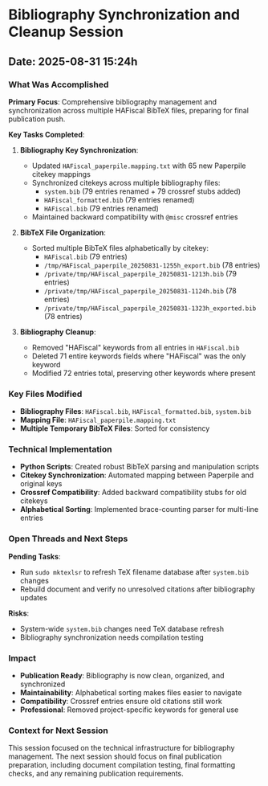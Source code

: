 # Bibliography Synchronization and Cleanup Session
## Date: 2025-08-31 15:24h

### What Was Accomplished

**Primary Focus**: Comprehensive bibliography management and synchronization across multiple HAFiscal BibTeX files, preparing for final publication push.

**Key Tasks Completed**:

1. **Bibliography Key Synchronization**:
   - Updated `HAFiscal_paperpile.mapping.txt` with 65 new Paperpile citekey mappings
   - Synchronized citekeys across multiple bibliography files:
     - `system.bib` (79 entries renamed + 79 crossref stubs added)
     - `HAFiscal_formatted.bib` (79 entries renamed)
     - `HAFiscal.bib` (79 entries renamed)
   - Maintained backward compatibility with `@misc` crossref entries

2. **BibTeX File Organization**:
   - Sorted multiple BibTeX files alphabetically by citekey:
     - `HAFiscal.bib` (79 entries)
     - `/tmp/HAFiscal_paperpile_20250831-1255h_export.bib` (78 entries)
     - `/private/tmp/HAFiscal_paperpile_20250831-1213h.bib` (79 entries)
     - `/private/tmp/HAFiscal_paperpile_20250831-1124h.bib` (78 entries)
     - `/private/tmp/HAFiscal_paperpile_20250831-1323h_exported.bib` (78 entries)

3. **Bibliography Cleanup**:
   - Removed "HAFiscal" keywords from all entries in `HAFiscal.bib`
   - Deleted 71 entire keywords fields where "HAFiscal" was the only keyword
   - Modified 72 entries total, preserving other keywords where present

### Key Files Modified

- **Bibliography Files**: `HAFiscal.bib`, `HAFiscal_formatted.bib`, `system.bib`
- **Mapping File**: `HAFiscal_paperpile.mapping.txt`
- **Multiple Temporary BibTeX Files**: Sorted for consistency

### Technical Implementation

- **Python Scripts**: Created robust BibTeX parsing and manipulation scripts
- **Citekey Synchronization**: Automated mapping between Paperpile and original keys
- **Crossref Compatibility**: Added backward compatibility stubs for old citekeys
- **Alphabetical Sorting**: Implemented brace-counting parser for multi-line entries

### Open Threads and Next Steps

**Pending Tasks**:
- Run `sudo mktexlsr` to refresh TeX filename database after `system.bib` changes
- Rebuild document and verify no unresolved citations after bibliography updates

**Risks**:
- System-wide `system.bib` changes need TeX database refresh
- Bibliography synchronization needs compilation testing

### Impact

- **Publication Ready**: Bibliography is now clean, organized, and synchronized
- **Maintainability**: Alphabetical sorting makes files easier to navigate
- **Compatibility**: Crossref entries ensure old citations still work
- **Professional**: Removed project-specific keywords for general use

### Context for Next Session

This session focused on the technical infrastructure for bibliography management. The next session should focus on final publication preparation, including document compilation testing, final formatting checks, and any remaining publication requirements. 